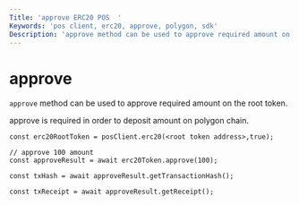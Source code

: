 ```yaml
---
Title: 'approve ERC20 POS  '
Keywords: 'pos client, erc20, approve, polygon, sdk'
Description: 'approve method can be used to approve required amount on the root token.'
---
```


# approve

`approve` method can be used to approve required amount on the root token.

approve is required in order to deposit amount on polygon chain.

```
const erc20RootToken = posClient.erc20(<root token address>,true);

// approve 100 amount
const approveResult = await erc20Token.approve(100);

const txHash = await approveResult.getTransactionHash();

const txReceipt = await approveResult.getReceipt();

```
